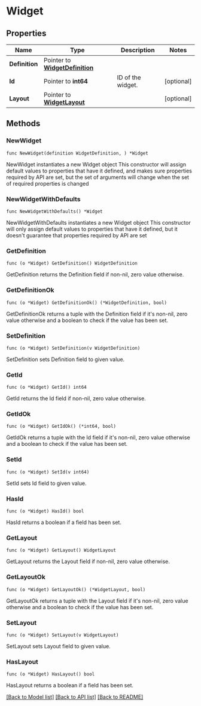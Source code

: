 # Widget

## Properties

Name | Type | Description | Notes
------------ | ------------- | ------------- | -------------
**Definition** | Pointer to [**WidgetDefinition**](WidgetDefinition.md) |  | 
**Id** | Pointer to **int64** | ID of the widget. | [optional] 
**Layout** | Pointer to [**WidgetLayout**](WidgetLayout.md) |  | [optional] 

## Methods

### NewWidget

`func NewWidget(definition WidgetDefinition, ) *Widget`

NewWidget instantiates a new Widget object
This constructor will assign default values to properties that have it defined,
and makes sure properties required by API are set, but the set of arguments
will change when the set of required properties is changed

### NewWidgetWithDefaults

`func NewWidgetWithDefaults() *Widget`

NewWidgetWithDefaults instantiates a new Widget object
This constructor will only assign default values to properties that have it defined,
but it doesn't guarantee that properties required by API are set

### GetDefinition

`func (o *Widget) GetDefinition() WidgetDefinition`

GetDefinition returns the Definition field if non-nil, zero value otherwise.

### GetDefinitionOk

`func (o *Widget) GetDefinitionOk() (*WidgetDefinition, bool)`

GetDefinitionOk returns a tuple with the Definition field if it's non-nil, zero value otherwise
and a boolean to check if the value has been set.

### SetDefinition

`func (o *Widget) SetDefinition(v WidgetDefinition)`

SetDefinition sets Definition field to given value.


### GetId

`func (o *Widget) GetId() int64`

GetId returns the Id field if non-nil, zero value otherwise.

### GetIdOk

`func (o *Widget) GetIdOk() (*int64, bool)`

GetIdOk returns a tuple with the Id field if it's non-nil, zero value otherwise
and a boolean to check if the value has been set.

### SetId

`func (o *Widget) SetId(v int64)`

SetId sets Id field to given value.

### HasId

`func (o *Widget) HasId() bool`

HasId returns a boolean if a field has been set.

### GetLayout

`func (o *Widget) GetLayout() WidgetLayout`

GetLayout returns the Layout field if non-nil, zero value otherwise.

### GetLayoutOk

`func (o *Widget) GetLayoutOk() (*WidgetLayout, bool)`

GetLayoutOk returns a tuple with the Layout field if it's non-nil, zero value otherwise
and a boolean to check if the value has been set.

### SetLayout

`func (o *Widget) SetLayout(v WidgetLayout)`

SetLayout sets Layout field to given value.

### HasLayout

`func (o *Widget) HasLayout() bool`

HasLayout returns a boolean if a field has been set.


[[Back to Model list]](../README.md#documentation-for-models) [[Back to API list]](../README.md#documentation-for-api-endpoints) [[Back to README]](../README.md)


